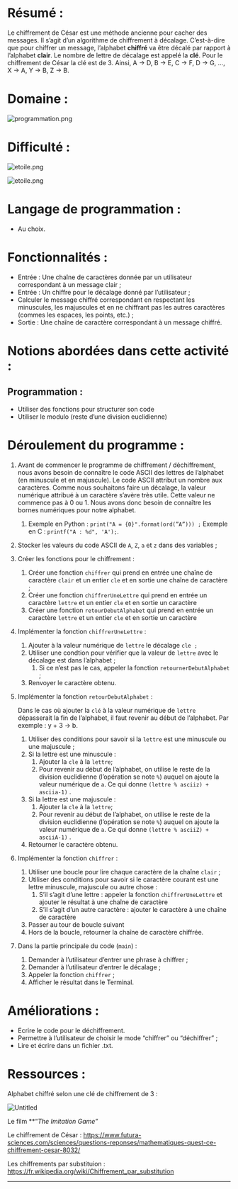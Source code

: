 # Résumé :

Le chiffrement de César est une méthode ancienne pour cacher des messages. Il s’agit d’un algorithme de chiffrement à décalage. C’est-à-dire que pour chiffrer un message, l’alphabet **chiffré** va être décalé par rapport à l’alphabet **clair**. Le nombre de lettre de décalage est appelé la **clé**. Pour le chiffrement de César la clé est de 3. Ainsi, A → D, B → E, C → F, D → G, …, X → A, Y → B, Z → B.

# Domaine :

![programmation.png](https://s3-us-west-2.amazonaws.com/secure.notion-static.com/89d0a8a9-5a49-4737-9cbd-867fc4f478a9/programmation.png)

# Difficulté :

![etoile.png](https://s3-us-west-2.amazonaws.com/secure.notion-static.com/87bb1a61-62a4-41b0-9070-179ca3d67ecb/etoile.png)

![etoile.png](https://s3-us-west-2.amazonaws.com/secure.notion-static.com/87bb1a61-62a4-41b0-9070-179ca3d67ecb/etoile.png)

# Langage de programmation :

- Au choix.

# Fonctionnalités :

- Entrée : Une chaîne de caractères donnée par un utilisateur correspondant à un message clair ;
- Entrée : Un chiffre pour le décalage donné par l’utilisateur ;
- Calculer le message chiffré correspondant en respectant les minuscules, les majuscules et en ne chiffrant pas les autres caractères (commes les espaces, les points, etc.) ;
- Sortie : Une chaîne de caractère correspondant à un message chiffré.

# Notions abordées dans cette activité :

## Programmation :

- Utiliser des fonctions pour structurer son code
- Utiliser le modulo (reste d’une division euclidienne)

# Déroulement du programme :

1. Avant de commencer le programme de chiffrement / déchiffrement, nous avons besoin de connaître le code ASCII des lettres de l’alphabet (en minuscule et en majuscule). Le code ASCII attribut un nombre aux caractères. Comme nous souhaitons faire un décalage, la valeur numérique attribué à un caractère s’avère très utile. Cette valeur ne commence pas à 0 ou 1. Nous avons donc besoin de connaître les bornes numériques pour notre alphabet.
    1. Exemple en Python : `print("A = {0}".format(ord(”A”))) ;`
    Exemple en C : `printf("A : %d", 'A');`.
2. Stocker les valeurs du code ASCII de `A`, `Z`, `a` et `z` dans des variables ;
3. Créer les fonctions pour le chiffrement :
    1. Créer une fonction `chiffrer` qui prend en entrée une chaîne de caractère `clair` et un entier `cle` et en sortie une chaîne de caractère ;
    2. Créer une fonction `chiffrerUneLettre` qui prend en entrée un caractère `lettre` et un entier `cle` et en sortie un caractère
    3. Créer une fonction `retourDebutAlphabet` qui prend en entrée un caractère `lettre` et un entier `cle` et en sortie un caractère
4. Implémenter la fonction `chiffrerUneLettre` :
    1. Ajouter à la valeur numérique de `lettre` le décalage `cle ;`
    2. Utiliser une condtion pour vérifier que la valeur de `lettre` avec le décalage est dans l’alphabet ;
        1. Si ce n’est pas le cas, appeler la fonction `retournerDebutAlphabet` ;
    3. Renvoyer le caractère obtenu.
5. Implémenter la fonction `retourDebutAlphabet` :
    
    Dans le cas où ajouter la `clé` à la valeur numérique de `lettre` dépasserait la fin de l’alphabet, il faut revenir au début de l’alphabet. Par exemple : y + 3 → b.
    
    1. Utiliser des conditions pour savoir si la `lettre` est une minuscule ou une majuscule ;
    2. Si la lettre est une minuscule : 
        1. Ajouter la `cle` à la `lettre`;
        2. Pour revenir au début de l’alphabet, on utilise le reste de la division euclidienne (l’opération se note `%`) auquel on ajoute la valeur numérique de  `a`. Ce qui donne `(lettre % asciiz) + asciia-1)` .
    3. Si la lettre est une majuscule :
        1. Ajouter la `cle` à la `lettre`;
        2. Pour revenir au début de l’alphabet, on utilise le reste de la division euclidienne (l’opération se note `%`) auquel on ajoute la valeur numérique de  `a`. Ce qui donne `(lettre % asciiZ) + asciiA-1)` .
    4. Retourner le caractère obtenu.
6. Implémenter la fonction `chiffrer` :
    1. Utiliser une boucle pour lire chaque caractère de la chaîne `clair` ;
    2. Utiliser des conditions pour savoir si le caractère courant est une lettre minuscule, majuscule ou autre chose :
        1. S’il s’agit d’une lettre : appeler la fonction `chiffrerUneLettre` et ajouter le résultat à une chaîne de caractère
        2. S’il s’agit d’un autre caractère : ajouter le caractère à une chaîne de caractère
    3. Passer au tour de boucle suivant
    4. Hors de la boucle, retourner la chaîne de caractère chiffrée.
7. Dans la partie principale du code (`main`) :
    1. Demander à l’utilisateur d’entrer une phrase à chiffrer ;
    2. Demander à l’utilisateur d’entrer le décalage ;
    3. Appeler la fonction `chiffrer` ;
    4. Afficher le résultat dans le Terminal.

# Améliorations :

- Ecrire le code pour le déchiffrement.
- Permettre à l’utilisateur de choisir le mode “chiffrer” ou “déchiffrer” ;
- Lire et écrire dans un fichier .txt.

# Ressources :

Alphabet chiffré selon une clé de chiffrement de 3 :

![Untitled](https://s3-us-west-2.amazonaws.com/secure.notion-static.com/5c6e4935-e714-4705-94a1-243e85d364ad/Untitled.png)

Le film **“*The Imitation Game”* 

Le chiffrement de César : https://www.futura-sciences.com/sciences/questions-reponses/mathematiques-quest-ce-chiffrement-cesar-8032/

Les chiffrements par substituion : https://fr.wikipedia.org/wiki/Chiffrement_par_substitution

---

